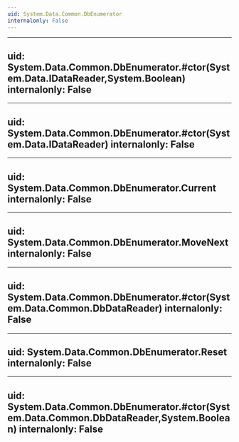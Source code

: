```yaml
---
uid: System.Data.Common.DbEnumerator
internalonly: False
---
```


---
uid: System.Data.Common.DbEnumerator.#ctor(System.Data.IDataReader,System.Boolean)
internalonly: False
---

---
uid: System.Data.Common.DbEnumerator.#ctor(System.Data.IDataReader)
internalonly: False
---

---
uid: System.Data.Common.DbEnumerator.Current
internalonly: False
---

---
uid: System.Data.Common.DbEnumerator.MoveNext
internalonly: False
---

---
uid: System.Data.Common.DbEnumerator.#ctor(System.Data.Common.DbDataReader)
internalonly: False
---

---
uid: System.Data.Common.DbEnumerator.Reset
internalonly: False
---

---
uid: System.Data.Common.DbEnumerator.#ctor(System.Data.Common.DbDataReader,System.Boolean)
internalonly: False
---
